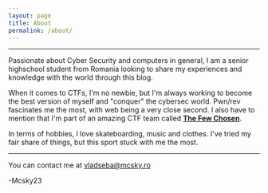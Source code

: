 ```yaml
---
layout: page
title: About
permalink: /about/
---
```


---
Passionate about Cyber Security and computers in general, I am a senior highschool student from Romania looking to share my experiences and knowledge with the world through this blog.

When it comes to CTFs, I'm no newbie, but I'm always working to become the best version of myself and "conquer" the cybersec world. Pwn/rev fascinates me the most, with web being a very close second. I also have to mention that I'm part of an amazing CTF team called [**The Few Chosen**](https://ctftime.org/team/140885/). 

In terms of hobbies, I love skateboarding, music and clothes. I've tried my fair share of things, but this sport stuck with me the most.

---

You can contact me at vladseba@mcsky.ro

-Mcsky23


